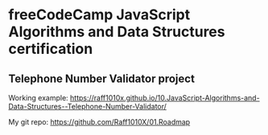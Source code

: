 # freeCodeCamp JavaScript Algorithms and Data Structures certification

## Telephone Number Validator project

Working example: https://raff1010x.github.io/10.JavaScript-Algorithms-and-Data-Structures--Telephone-Number-Validator/

My git repo: https://github.com/Raff1010X/01.Roadmap